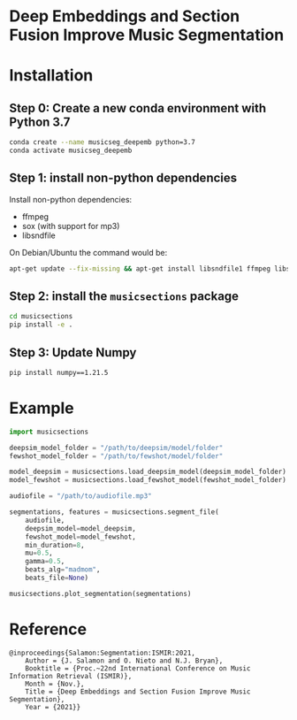 # Deep Embeddings and Section Fusion Improve Music Segmentation

# Installation

## Step 0: Create a new conda environment with Python 3.7

```bash
conda create --name musicseg_deepemb python=3.7
conda activate musicseg_deepemb
```

## Step 1: install non-python dependencies
Install non-python dependencies:
* ffmpeg
* sox (with support for mp3)
* libsndfile

On Debian/Ubuntu the command would be:
```bash
apt-get update --fix-missing && apt-get install libsndfile1 ffmpeg libsox-fmt-all sox -y
```

## Step 2: install the `musicsections` package
```bash
cd musicsections
pip install -e .
```

## Step 3: Update Numpy

```bash
pip install numpy==1.21.5
```


# Example

```python
import musicsections

deepsim_model_folder = "/path/to/deepsim/model/folder"
fewshot_model_folder = "/path/to/fewshot/model/folder"

model_deepsim = musicsections.load_deepsim_model(deepsim_model_folder)
model_fewshot = musicsections.load_fewshot_model(fewshot_model_folder)

audiofile = "/path/to/audiofile.mp3"

segmentations, features = musicsections.segment_file(
    audiofile, 
    deepsim_model=model_deepsim,
    fewshot_model=model_fewshot,
    min_duration=8,
    mu=0.5,
    gamma=0.5,
    beats_alg="madmom",
    beats_file=None)

musicsections.plot_segmentation(segmentations)
```

# Reference
```
@inproceedings{Salamon:Segmentation:ISMIR:2021,
	Author = {J. Salamon and O. Nieto and N.J. Bryan},
	Booktitle = {Proc.~22nd International Conference on Music Information Retrieval (ISMIR)},
	Month = {Nov.},
	Title = {Deep Embeddings and Section Fusion Improve Music Segmentation},
	Year = {2021}}
```
